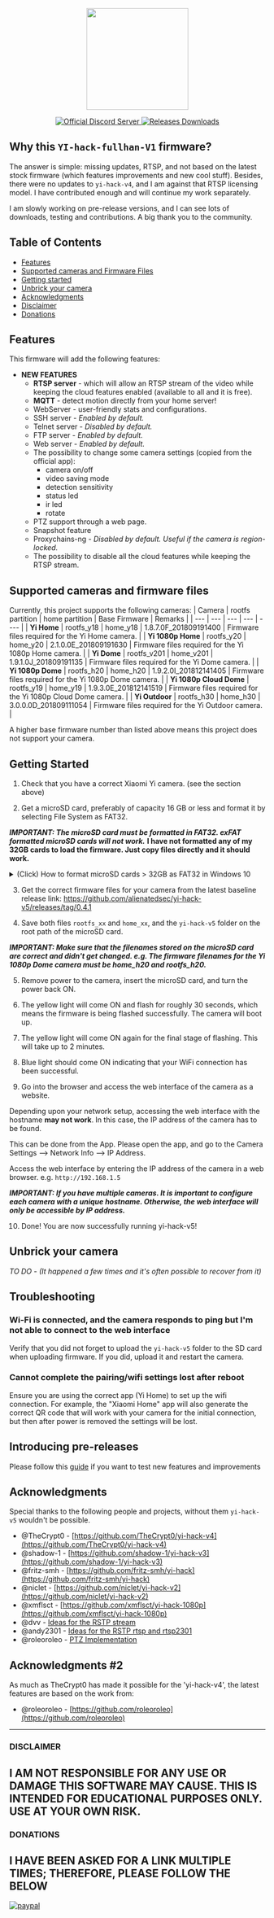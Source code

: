 <p align="center">
    <img height="200" src="https://raw.githubusercontent.com/alienatedsec/yi-hack-v5/master/imgs/yi-hack-v1-header.png">
</p>
<p align="center">
    <a target="_blank" href="https://discord.gg/bsKncwvRU7">
        <img src="https://img.shields.io/discord/825822449449828414?logo=discord" alt="Official Discord Server">
    </a>
    <a target="_blank" href="https://github.com/alienatedsec/yi-hack-v1/releases">
        <img src="https://img.shields.io/github/downloads/alienatedsec/yi-hack-v1/total.svg" alt="Releases Downloads">
    </a>
</p>

## Why this `YI-hack-fullhan-V1` firmware?

The answer is simple: missing updates, RTSP, and not based on the latest stock firmware (which features improvements and new cool stuff).
Besides, there were no updates to `yi-hack-v4`, and I am against that RTSP licensing model. I have contributed enough and will continue my work separately.

I am slowly working on pre-release versions, and I can see lots of downloads, testing and contributions. A big thank you to the community.

## Table of Contents

- [Features](#features)
- [Supported cameras and Firmware Files](#supported-cameras-and-firmware-files)
- [Getting started](#getting-started)
- [Unbrick your camera](#unbrick-your-camera)
- [Acknowledgments](#acknowledgments)
- [Disclaimer](#disclaimer)
- [Donations](#donations)

## Features
This firmware will add the following features:

- **NEW FEATURES**
  - **RTSP server** - which will allow an RTSP stream of the video while keeping the cloud features enabled (available to all and it is free).
  - **MQTT** - detect motion directly from your home server!
  - WebServer - user-friendly stats and configurations.
  - SSH server -  _Enabled by default._
  - Telnet server -  _Disabled by default._
  - FTP server -  _Enabled by default._
  - Web server -  _Enabled by default._
  - The possibility to change some camera settings (copied from the official app):
    - camera on/off
    - video saving mode
    - detection sensitivity
    - status led
    - ir led
    - rotate
  - PTZ support through a web page.
  - Snapshot feature
  - Proxychains-ng - _Disabled by default. Useful if the camera is region-locked._
  - The possibility to disable all the cloud features while keeping the RTSP stream.

## Supported cameras and firmware files

Currently, this project supports the following cameras:
| Camera | rootfs partition | home partition | Base Firmware | Remarks |
| --- | --- | --- | --- | ---- |
| **Yi Home** | rootfs_y18 | home_y18 | 1.8.7.0F_201809191400 | Firmware files required for the Yi Home camera. |
| **Yi 1080p Home** | rootfs_y20 | home_y20 | 2.1.0.0E_201809191630 | Firmware files required for the Yi 1080p Home camera. |
| **Yi Dome** | rootfs_v201 | home_v201 | 1.9.1.0J_201809191135 | Firmware files required for the Yi Dome camera. |
| **Yi 1080p Dome** | rootfs_h20 | home_h20 | 1.9.2.0I_201812141405 | Firmware files required for the Yi 1080p Dome camera. |
| **Yi 1080p Cloud Dome** | rootfs_y19 | home_y19 | 1.9.3.0E_201812141519 | Firmware files required for the Yi 1080p Cloud Dome camera. |
| **Yi Outdoor** | rootfs_h30 | home_h30 | 3.0.0.0D_201809111054 | Firmware files required for the Yi Outdoor camera. |

A higher base firmware number than listed above means this project does not support your camera.

## Getting Started
1. Check that you have a correct Xiaomi Yi camera. (see the section above)

2. Get a microSD card, preferably of capacity 16 GB or less and format it by selecting File System as FAT32.

**_IMPORTANT: The microSD card must be formatted in FAT32. exFAT formatted microSD cards will not work._**
**I have not formatted any of my 32GB cards to load the firmware. Just copy files directly and it should work.**

<details><summary> (Click) How to format microSD cards > 32GB as FAT32 in Windows 10</summary><p>

For microSD cards larger than 32 GB, Windows 10 only gives you the option to format as NTFS or exFAT. You can create a small partition (e.g. 4 GB) on a large microSD card (e.g. 64 GB) to get the FAT32 formatting option.

* insert microSD card into PC card reader
* open Disk Management (e.g. <kbd>Win</kbd>+<kbd>x</kbd>, <kbd>k</kbd>)
  * Disk Management: delete all partitions on the microSD card
    * right click each partition > "Delete Volume..."
    * repeat until there are no partitions on the card
  * Disk Management: create a new FAT32 partition
    * Right-click on "Unallocated" > "New Simple Volume..."
    * Welcome to the New Simple Volume Wizard: click "Next"
    * Specify Volume Size: 4096 > "Next"
    * Assign Drive Letter or Path: (Any) > "Next"
    * Format Partition: Format this volume with the following settings:
      * File system: FAT32
      * Allocation unit size: Default
      * Volume label: Something
      * Perform a quick format: &#9745;

You should now have a FAT32 partition on your microSD card that will allow the camera to load the firmware files to update to `yi-hack-v5`.

### Example: 4 GB FAT32 partition on 64 GB microSD card

![example: 4 GB FAT32 on 64 GB](imgs/4gb-fat32-on-64gb-card.png)

Alternative way:
* open cmd with admin permissions
* run diskpart
* type "list disk"
* find your SD card (for example Disk 7)
* type "select disk 7"
* if it has one partition - type "select partition 1". If more - delete all the partitions and then create one
* type "format FS=FAT32 QUICK"
* done. 32GB partition in FAT32.

</p></details>

3. Get the correct firmware files for your camera from the latest baseline release link: https://github.com/alienatedsec/yi-hack-v5/releases/tag/0.4.1

4. Save both files `rootfs_xx` and `home_xx`, and the `yi-hack-v5` folder on the root path of the microSD card.

**_IMPORTANT: Make sure that the filenames stored on the microSD card are correct and didn't get changed. e.g. The firmware filenames for the Yi 1080p Dome camera must be home_h20 and rootfs_h20._**

5. Remove power to the camera, insert the microSD card, and turn the power back ON.

6. The yellow light will come ON and flash for roughly 30 seconds, which means the firmware is being flashed successfully. The camera will boot up.

7. The yellow light will come ON again for the final stage of flashing. This will take up to 2 minutes.

8. Blue light should come ON indicating that your WiFi connection has been successful.

9. Go into the browser and access the web interface of the camera as a website.

Depending upon your network setup, accessing the web interface with the hostname **may not work**. In this case, the IP address of the camera has to be found.

This can be done from the App. Please open the app, and go to the Camera Settings --> Network Info --> IP Address.

Access the web interface by entering the IP address of the camera in a web browser. e.g. `http://192.168.1.5`

**_IMPORTANT: If you have multiple cameras. It is important to configure each camera with a unique hostname. Otherwise, the web interface will only be accessible by IP address._**

10. Done! You are now successfully running yi-hack-v5!

## Unbrick your camera
_TO DO - (It happened a few times and it's often possible to recover from it)_

## Troubleshooting

### Wi-Fi is connected, and the camera responds to ping but I'm not able to connect to the web interface
Verify that you did not forget to upload the `yi-hack-v5` folder to the SD card when uploading firmware. If you did, upload it and restart the camera.

### Cannot complete the pairing/wifi settings lost after reboot
Ensure you are using the correct app (Yi Home) to set up the wifi connection. For example, the "Xiaomi Home" app will also generate the correct QR code that will work with your camera for the initial connection, but then after power is removed
the settings will be lost.

## Introducing pre-releases
Please follow this [guide](https://github.com/alienatedsec/yi-hack-v5/discussions/248#discussion-5090628) if you want to test new features and improvements

## Acknowledgments
Special thanks to the following people and projects, without them `yi-hack-v5` wouldn't be possible.
- @TheCrypt0 - [https://github.com/TheCrypt0/yi-hack-v4](https://github.com/TheCrypt0/yi-hack-v4)
- @shadow-1 - [https://github.com/shadow-1/yi-hack-v3](https://github.com/shadow-1/yi-hack-v3)
- @fritz-smh - [https://github.com/fritz-smh/yi-hack](https://github.com/fritz-smh/yi-hack)
- @niclet  - [https://github.com/niclet/yi-hack-v2](https://github.com/niclet/yi-hack-v2)
- @xmflsct -  [https://github.com/xmflsct/yi-hack-1080p](https://github.com/xmflsct/yi-hack-1080p)
- @dvv - [Ideas for the RSTP stream](https://github.com/shadow-1/yi-hack-v3/issues/126)
- @andy2301 - [Ideas for the RSTP rtsp and rtsp2301](https://github.com/xmflsct/yi-hack-1080p/issues/5#issuecomment-294326131)
- @roleoroleo - [PTZ Implementation](https://github.com/roleoroleo/yi-hack-MStar)

## Acknowledgments #2
As much as TheCrypt0 has made it possible for the 'yi-hack-v4', the latest features are based on the work from:
- @roleoroleo - [https://github.com/roleoroleo](https://github.com/roleoroleo)

---
### DISCLAIMER
**I AM NOT RESPONSIBLE FOR ANY USE OR DAMAGE THIS SOFTWARE MAY CAUSE. THIS IS INTENDED FOR EDUCATIONAL PURPOSES ONLY. USE AT YOUR OWN RISK.**
---
### DONATIONS
**I HAVE BEEN ASKED FOR A LINK MULTIPLE TIMES; THEREFORE, PLEASE FOLLOW THE BELOW**
---
[![paypal](https://www.paypalobjects.com/en_US/GB/i/btn/btn_donateCC_LG.gif)](https://www.paypal.com/cgi-bin/webscr?cmd=_s-xclick&hosted_button_id=K3V4PSH2CV9AA)
